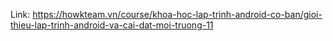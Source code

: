 Link: https://howkteam.vn/course/khoa-hoc-lap-trinh-android-co-ban/gioi-thieu-lap-trinh-android-va-cai-dat-moi-truong-11

